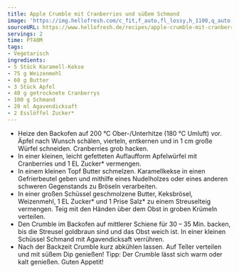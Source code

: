 ```yaml
---
title: Apple Crumble mit Cranberries und süßem Schmand
image: 'https://img.hellofresh.com/c_fit,f_auto,fl_lossy,h_1100,q_auto,w_2600/hellofresh_s3/image/632c2514061be7ce6808a241-91fd2567.jpg'
sourceURL: https://www.hellofresh.de/recipes/apple-crumble-mit-cranberries-und-suszem-schmand-632c2514061be7ce6808a241
servings: 2
time: PT40M
tags:
- Vegetarisch
ingredients:
- 5 Stück Karamell-Kekse
- 75 g Weizenmehl
- 60 g Butter
- 3 Stück Apfel
- 40 g getrocknete Cranberrys
- 100 g Schmand
- 20 ml Agavendicksaft
- 2 Esslöffel Zucker*
---
```


- Heize den Backofen auf 200 °C Ober-/Unterhitze (180 °C Umluft) vor.  Äpfel nach Wunsch schälen, vierteln, entkernen und in 1 cm große Würfel schneiden.  Cranberries grob hacken.
- In einer kleinen, leicht gefetteten Auflaufform Apfelwürfel mit Cranberries und 1 EL Zucker\* vermengen.
- In einem kleinen Topf Butter schmelzen.  Karamellkekse in einen Gefrierbeutel geben und mithilfe eines Nudelholzes oder eines anderen schweren Gegenstands zu Bröseln verarbeiten.
- In einer großen Schüssel geschmolzene Butter, Keksbrösel, Weizenmehl, 1 EL Zucker\* und 1 Prise Salz\* zu einem Streuselteig vermengen.  Teig mit den Händen über dem Obst in groben Krümeln verteilen.
- Den Crumble im Backofen auf mittlerer Schiene für 30 – 35 Min. backen, bis die Streusel goldbraun sind und das Obst weich ist.  In einer kleinen Schüssel Schmand mit Agavendicksaft verrühren.
- Nach der Backzeit Crumble kurz abkühlen lassen.  Auf Teller verteilen und mit süßem Dip genießen!  Tipp: Der Crumble lässt sich warm oder kalt genießen.  Guten Appetit!
